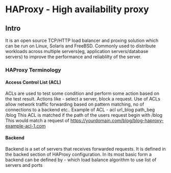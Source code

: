 # HAProxy - High availability proxy

## Intro
It is an open source TCP/HTTP load balancer and proxing solution which can be run on Linux, Solaris and FreeBSD.
Commonly used to distribute workloads across multiple servers(eg, application servers/database servers) to improve the 
performance and reliablilty of the server.

### HAProxy Terminology

#### Access Control List (ACL)
ACLs are used to test some condition and perform some action based on the test result. Actions like - select a server, block a request.
Use of ACLs allow network traffic forwarding based on pattern matching, no of connections to a backend etc..
Example of ACL - 
		acl url_blog path_beg /blog 
		This ACL is matched if the path of the users request begin with /blog
		This would match a request of https://yourdomain.com/blog/blog-haproxy-example-acl-1.com

#### Backend
Backend is a set of servers that receives forwarded requests. It is defined in the backed section of HAProxy configuration.
In its most basic form a backend can be defined by - 
which load balance algorithm to use
list of servers and ports




			
	
			
